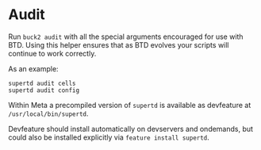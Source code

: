 # Audit

Run `buck2 audit` with all the special arguments encouraged for use with BTD.
Using this helper ensures that as BTD evolves your scripts will continue to work
correctly.

As an example:

```shell
supertd audit cells
supertd audit config
```

Within Meta a precompiled version of `supertd` is available as devfeature at
`/usr/local/bin/supertd`.

Devfeature should install automatically on devservers and ondemands, but could also be installed explicitly via `feature install supertd`.
